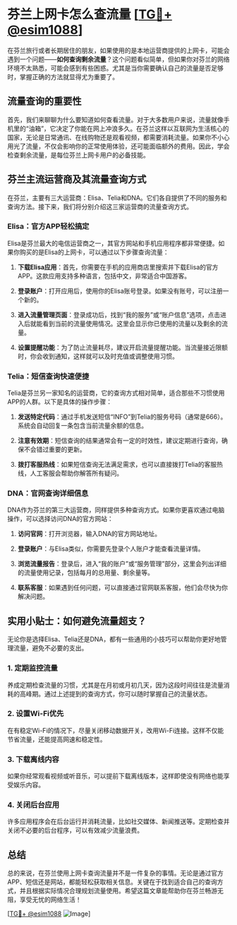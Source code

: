 # 芬兰上网卡怎么查流量 [[TG💪+ @esim1088](https://t.me/s/esim1088)]

在芬兰旅行或者长期居住的朋友，如果使用的是本地运营商提供的上网卡，可能会遇到一个问题——**如何查询剩余流量**？这个问题看似简单，但如果你对芬兰的网络环境不太熟悉，可能会感到有些困惑。尤其是当你需要确认自己的流量是否足够时，掌握正确的方法就显得尤为重要了。

## 流量查询的重要性

首先，我们来聊聊为什么要知道如何查看流量。对于大多数用户来说，流量就像手机里的“油箱”，它决定了你能在网上冲浪多久。在芬兰这样以互联网为生活核心的国家，无论是日常通讯、在线购物还是观看视频，都需要消耗流量。如果你不小心用光了流量，不仅会影响你的正常使用体验，还可能面临额外的费用。因此，学会检查剩余流量，是每位芬兰上网卡用户的必备技能。

## 芬兰主流运营商及其流量查询方式

在芬兰，主要有三大运营商：Elisa、Telia和DNA。它们各自提供了不同的服务和查询方法。接下来，我们将分别介绍这三家运营商的流量查询方式。

### Elisa：官方APP轻松搞定

Elisa是芬兰最大的电信运营商之一，其官方网站和手机应用程序都非常便捷。如果你购买的是Elisa的上网卡，可以通过以下步骤查询流量：

1. **下载Elisa应用**：首先，你需要在手机的应用商店里搜索并下载Elisa的官方APP。这款应用支持多种语言，包括中文，非常适合中国游客。

2. **登录账户**：打开应用后，使用你的Elisa账号登录。如果没有账号，可以注册一个新的。

3. **进入流量管理页面**：登录成功后，找到“我的服务”或“账户信息”选项，点击进入后就能看到当前的流量使用情况。这里会显示你已使用的流量以及剩余的流量。

4. **设置提醒功能**：为了防止流量耗尽，建议开启流量提醒功能。当流量接近限额时，你会收到通知，这样就可以及时充值或调整使用习惯。

### Telia：短信查询快速便捷

Telia是芬兰另一家知名的运营商，它的查询方式相对简单，适合那些不习惯使用APP的人群。以下是具体的操作步骤：

1. **发送特定代码**：通过手机发送短信“INFO”到Telia的服务号码（通常是666）。系统会自动回复一条包含当前流量余额的信息。

2. **注意有效期**：短信查询的结果通常会有一定的时效性，建议定期进行查询，确保不会错过重要的更新。

3. **拨打客服热线**：如果短信查询无法满足需求，也可以直接拨打Telia的客服热线，人工客服会帮助你解答所有疑问。

### DNA：官网查询详细信息

DNA作为芬兰的第三大运营商，同样提供多种查询方式。如果你更喜欢通过电脑操作，可以选择访问DNA的官方网站：

1. **访问官网**：打开浏览器，输入DNA的官方网站地址。

2. **登录账户**：与Elisa类似，你需要先登录个人账户才能查看流量详情。

3. **浏览流量报告**：登录后，进入“我的账户”或“服务管理”部分，这里会列出详细的流量使用记录，包括每月的总用量、剩余量等。

4. **联系客服**：如果遇到任何问题，可以直接通过官网联系客服，他们会尽快为你解决问题。

## 实用小贴士：如何避免流量超支？

无论你是选择Elisa、Telia还是DNA，都有一些通用的小技巧可以帮助你更好地管理流量，避免不必要的支出。

### 1. 定期监控流量

养成定期检查流量的习惯，尤其是在月初或月初几天，因为这段时间往往是流量消耗的高峰期。通过上述提到的查询方式，你可以随时掌握自己的流量状态。

### 2. 设置Wi-Fi优先

在有稳定Wi-Fi的情况下，尽量关闭移动数据开关，改用Wi-Fi连接。这样不仅能节省流量，还能提高网速和稳定性。

### 3. 下载离线内容

如果你经常观看视频或听音乐，可以提前下载离线版本，这样即使没有网络也能享受娱乐内容。

### 4. 关闭后台应用

许多应用程序会在后台运行并消耗流量，比如社交媒体、新闻推送等。定期检查并关闭不必要的后台程序，可以有效减少流量浪费。

## 总结

总的来说，在芬兰使用上网卡查询流量并不是一件复杂的事情。无论是通过官方APP、短信还是网站，都能轻松获取相关信息。关键在于找到适合自己的查询方式，并且根据实际情况合理规划流量使用。希望这篇文章能帮助你在芬兰畅游无阻，享受无忧的网络生活！

[[TG💪+ @esim1088](https://t.me/s/esim1088) ![Image](https://i.postimg.cc/4NQfJmqS/Snipaste-2025-05-13-00-14-12.png)]